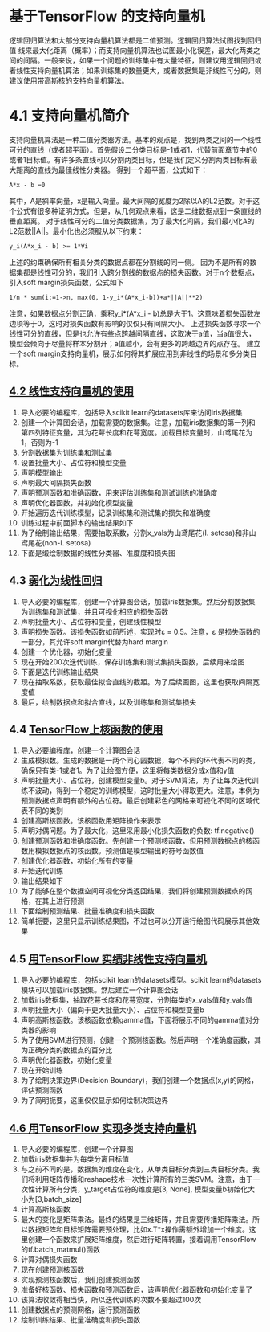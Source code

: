 # 基于TensorFlow 的支持向量机

逻辑回归算法和大部分支持向量机算法都是二值预测。逻辑回归算法试图找到回归值 线来最大化距离（概率）；而支持向量机算法也试图最小化误差，最大化两类之间的间隔。一般来说，如果一个问题的训练集中有大量特征，则建议用逻辑回归或者线性支持向量机算法；如果训练集的数量更大，或者数据集是非线性可分的，则建议使用带高斯核的支持向量机算法。

# 4.1 支持向量机简介

支持向量机算法是一种二值分类器方法。基本的观点是，找到两类之间的一个线性可分的直线（或者超平面）。首先假设二分类目标是-1或者1，代替前面章节中的0或者1目标值。有许多条直线可以分割两类目标，但是我们定义分割两类目标有最大距离的直线为最佳线性分类器。
得到一个超平面，公式如下：

```textmate
A*x - b =0
```

其中，A是斜率向量，x是输入向量。最大间隔的宽度为2除以A的L2范数。对于这个公式有很多种证明方式，但是，从几何观点来看，这是二维数据点到一条直线的垂直距离。
对于线性可分的二值分类数据集，为了最大化间隔，我们最小化A的L2范数||A||。最小化也必须服从以下约束：

```textmate
y_i(A*x_i - b) >= 1*∀i
```

上述的约束确保所有相关分类的数据点都在分割线的同一侧。
因为不是所有的数据集都是线性可分的，我们引入跨分割线的数据点的损失函数。对于n个数据点，引入soft margin损失函数，公式如下

```textmate
1/n * sum(i:=1->n, max(0, 1-y_i*(A*x_i-b))+a*||A||**2)
```

注意，如果数据点分割正确，乘积y_i*(A*x_i - b)总是大于1。这意味着损失函数左边项等于0，这时对损失函数有影响的仅仅只有间隔大小。
上述损失函数寻求一个线性可分的直线，但是也允许有些点跨越间隔直线，这取决于a值，当a值很大，模型会倾向于尽量将样本分割开；a值越小，会有更多的跨越边界的点存在。
建立一个soft margin支持向量机，展示如何将其扩展应用到非线性的场景和多分类目标。

## [4.2 线性支持向量机的使用](./demo_4.2.py)

1. 导入必要的编程库，包括导入scikit learn的datasets库来访问iris数据集
2. 创建一个计算图会话，加载需要的数据集。注意，加载iris数据集的第一列和第四列特征变量，其为花萼长度和花萼宽度。加载目标变量时，山鸢尾花为1，否则为-1
3. 分割数据集为训练集和测试集
4. 设置批量大小、占位符和模型变量
5. 声明模型输出
6. 声明最大间隔损失函数
7. 声明预测函数和准确函数，用来评估训练集和测试训练的准确度
8. 声明优化器函数，并初始化模型变量
9. 开始遍历迭代训练模型，记录训练集和测试集的损失和准确度
10. 训练过程中前面脚本的输出结果如下
11. 为了绘制输出结果，需要抽取系数，分割x_vals为山鸢尾花(I. setosa)和非山鸢尾花(non-I. setosa)
12. 下面是缎绘制数据的线性分类器、准度度和损失图

## 4.3 [弱化为线性回归](./demo_4.3.py)

1. 导入必要的编程库，创建一个计算图会话，加载iris数据集。然后分割数据集为训练集和测试集，并且可视化相应的损失函数
2. 声明批量大小、占位符和变量，创建线性模型
3. 声明损失函数。该损失函数如前所述，实现时ε = 0.5。注意，ε 是损失函数的一部分，其允许soft margin代替为hard margin
4. 创建一个优化器，初始化变量
5. 现在开始200次迭代训练，保存训练集和测试集损失函数，后续用来绘图
6. 下面是迭代训练输出结果
7. 现在抽取系数，获取最佳拟合直线的截距。为了后续画图，这里也获取间隔宽度值
8. 最后，绘制数据点和拟合直线，以及训练集和测试集损失

## 4.4 [TensorFlow上核函数的使用](./demo_4.4.py)

1. 导入必要编程库，创建一个计算图会话
2. 生成模拟数。生成的数据是一两个同心圆数据，每个不同的环代表不同的类，确保只有类-1或者1。为了让绘图方便，这里将每类数据分成x值和y值
3. 声明批量大小、占位符，创建模型变量b。对于SVM算法，为了让每次迭代训练不波动，得到一个稳定的训练模型，这时批量大小得取更大。注意，本例为预测数据点声明有额外的占位符。最后创建彩色的网格来可视化不同的区域代表不同的类别
4. 创建高斯核函数。该核函数用矩阵操作来表示
5. 声明对偶问题。为了最大化，这里采用最小化损失函数的负数: tf.negative()
6. 创建预测函数和准确度函数。先创建一个预测核函数，但用预测数据点的核函数用模拟数据点的核函数。预测值是模型输出的符号函数值
7. 创建优化器函数，初始化所有的变量
8. 开始迭代训练
9. 输出结果如下
10. 为了能够在整个数据空间可视化分类返回结果，我们将创建预测数据点的网格，在其上进行预测
11. 下面绘制预测结果、批量准确度和损失函数
12. 简单扼要，这里只显示训练结果图，不过也可以分开运行绘图代码展示其他效果

## 4.5 [用TensorFlow 实绩非线性支持向量机](./demo_4.5.py)

1. 导入必要的编程库，包括scikit learn的datasets模型。scikit learn的datasets模块可以加载iris数据集。然后建立一个计算图会话
2. 加载iris数据集，抽取花萼长度和花萼宽度，分割每类的x_vals值和y_vals值
3. 声明批量大小（偏向于更大批量大小）、占位符和模型变量b
4. 声明高斯核函数。该核函数依赖gamma值，下面将展示不同的gamma值对分类器的影响
5. 为了使用SVM进行预测，创建一个预测核函数。然后声明一个准确度函数，其为正确分类的数据点的百分比
6. 声明优化器函数，初始化变量
7. 现在开始训练
8. 为了绘制决策边界(Decision Boundary)，我们创建一个数据点(x,y)的网格，评估预测函数
9. 为了简明扼要，这里仅仅显示如何绘制决策边界

## [4.6 用TensorFlow 实现多类支持向量机](./demo_4.6.py)

1. 导入必要的编程库，创建一个计算图
2. 加载iris数据集并为每类分离目标值
3. 与之前不同的是，数据集的维度在变化，从单类目标分类到三类目标分类。我们将利用矩阵传播和reshape技术一次性计算所有的三类SVM。注意，由于一次性计算所有分类，y_target占位符的维度是[3, None], 模型变量b初始化大小为[3,batch_size]
4. 计算高斯核函数
5. 最大的变化是矩阵乘法。最终的结果是三维矩阵，并且需要传播矩阵乘法。所以数据矩阵和目标矩阵需要预处理，比如x.T*x操作需额外增加一个维度。这里创建一个函数来扩展矩阵维度，然后进行矩阵转置，接着调用TensorFlow 的tf.batch_matmul()函数
6. 计算对偶损失函数
7. 现在创建预测核函数
8. 实现预测核函数后，我们创建预测函数
9. 准备好核函数、损失函数和预测函数后，该声明优化器函数和初始化变量了
10. 该算法收敛得相当快，所以迭代训练的次数不要超过100次
11. 创建数据点的预测网格，运行预测函数
12. 绘制训练结果、批量准确度和损失函数